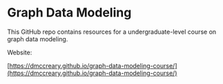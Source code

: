 # Graph Data Modeling

This GitHub repo contains resources for a undergraduate-level course
on graph data modeling.

Website: 

[https://dmccreary.github.io/graph-data-modeling-course/](https://dmccreary.github.io/graph-data-modeling-course/)